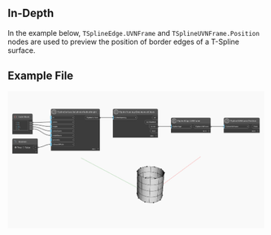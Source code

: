 ## In-Depth
In the example below, `TSplineEdge.UVNFrame` and `TSplineUVNFrame.Position` nodes are used to preview the position of border edges of a T-Spline surface.


## Example File

![Example](./Autodesk.DesignScript.Geometry.TSpline.TSplineEdge.UVNFrame_img.jpg)
